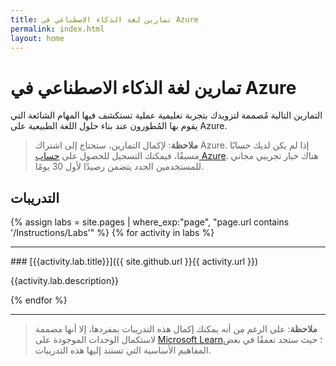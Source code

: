 ```yaml
---
title: تمارين لغة الذكاء الاصطناعي في Azure
permalink: index.html
layout: home
---
```


# تمارين لغة الذكاء الاصطناعي في Azure

التمارين التالية مُصممة لتزويدك بتجربة تعليمية عملية تستكشف فيها المهام الشائعة التي يقوم بها المُطورون عند بناء حلول اللغة الطبيعية على Azure. 

> **ملاحظة**: لإكمال التمارين، ستحتاج إلى اشتراك Azure. إذا لم يكن لديك حسابًا مسبقًا، فيمكنك التسجيل للحصول على [حساب Azure](https://azure.microsoft.com/free). هناك خيار تجريبي مجاني للمستخدمين الجدد يتضمن رصيدًا لأول 30 يومًا.

## التدريبات

{% assign labs = site.pages | where_exp:"page", "page.url contains '/Instructions/Labs'" %} {% for activity in labs  %}
<hr>
### [{{activity.lab.title}}]({{ site.github.url }}{{ activity.url }})

{{activity.lab.description}}

{% endfor %}

<hr>

> **ملاحظة**: على الرغم من أنه يمكنك إكمال هذه التدريبات بمفردها، إلا أنها مصممة لاستكمال الوحدات الموجودة على [Microsoft Learn](https://learn.microsoft.com/training/paths/develop-language-solutions-azure-ai/)؛ حيث ستجد تعمقًا في بعض المفاهيم الأساسية التي تستند إليها هذه التدريبات. 
